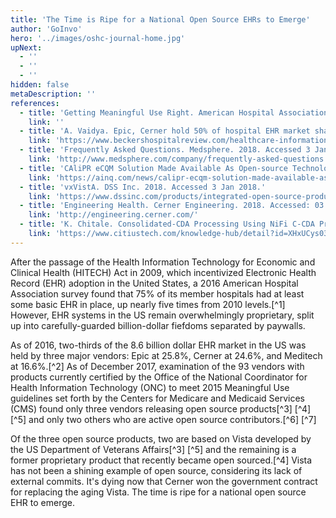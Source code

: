 ```yaml
---
title: 'The Time is Ripe for a National Open Source EHRs to Emerge'
author: 'GoInvo'
hero: '../images/oshc-journal-home.jpg'
upNext:
  - ''
  - ''
  - ''
hidden: false
metaDescription: ''
references:
  - title: 'Getting Meaningful Use Right. American Hospital Association, 2016.'
    link: ''
  - title: 'A. Vaidya. Epic, Cerner hold 50% of hospital EHR market share: 8 things to know. Becker&#39;s Hospital Review. 2017. Accessed 3 Jan 2018.'
    link: 'https://www.beckershospitalreview.com/healthcare-information-technology/epic-cerner-hold-50-of-hospital-ehr-market-share-8-things-to-know.html'
  - title: 'Frequently Asked Questions. Medsphere. 2018. Accessed 3 Jan 2018.'
    link: 'http://www.medsphere.com/company/frequently-asked-questions'
  - title: 'CAliPR eCQM Solution Made Available As Open-source Technology. Audacious Inquiry. 2016. Accessed 3 Jan 2018.'
    link: 'https://ainq.com/news/calipr-ecqm-solution-made-available-as-open-source-technology/'
  - title: 'vxVistA. DSS Inc. 2018. Accessed 3 Jan 2018.'
    link: 'https://www.dssinc.com/products/integrated-open-source-products/vxvista/'
  - title: 'Engineering Health. Cerner Engineering. 2018. Accessed: 03 Jan 2018.'
    link: 'http://engineering.cerner.com/'
  - title: 'K. Chitale. Consolidated-CDA Processing Using NiFi C-CDA Processor Contributed by CitiusTech. CitiusTech Knowledge Hub. 2017. Accessed 3 Jan 2018.'
    link: 'https://www.citiustech.com/knowledge-hub/detail?id=XHxUCys03ro='
---
```


After the passage of the Health Information Technology for Economic and Clinical Health (HITECH) Act in 2009, which incentivized Electronic Health Record (EHR) adoption in the United States, a 2016 American Hospital Association survey found that 75% of its member hospitals had at least some basic EHR in place, up nearly five times from 2010 levels.[^1] However, EHR systems in the US remain overwhelmingly proprietary, split up into carefully-guarded billion-dollar fiefdoms separated by paywalls.

As of 2016, two-thirds of the 8.6 billion dollar EHR market in the US was held by three major vendors: Epic at 25.8%, Cerner at 24.6%, and Meditech at 16.6%.[^2]  As of December 2017, examination of the 93 vendors with products currently certified by the Office of the National Coordinator for Health Information Technology (ONC) to meet 2015 Meaningful Use guidelines set forth by the Centers for Medicare and Medicaid Services (CMS) found only three vendors releasing open source products[^3] [^4] [^5] and only two others who are active open source contributors.[^6] [^7]

Of the three open source products, two are based on Vista developed by the US Department of Veterans Affairs[^3] [^5] and the remaining is a former proprietary product that recently became open sourced.[^4] Vista has not been a shining example of open source, considering its lack of external commits. It's dying now that Cerner won the government contract for replacing the aging Vista. The time is ripe for a national open source EHR to emerge.
